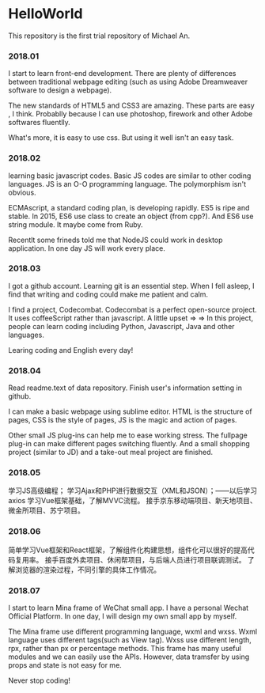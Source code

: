 # HelloWorld

This repository is the first trial repository of Michael An.

### 2018.01

I start to learn front-end development. There are plenty of differences between traditional webpage editing (such as using Adobe Dreamweaver software to design a webpage). 

The new standards of HTML5 and CSS3 are amazing. These parts are easy , I think. Probablly because I can use photoshop, firework and other Adobe softwares fluentlly.

What's more, it is easy to use css. But using it well isn't an easy task.

### 2018.02

learning basic javascript codes. Basic JS codes are similar to other coding languages. JS is an O-O programming language. The polymorphism isn't obvious. 

ECMAscript, a standard coding plan, is developing rapidly. ES5 is ripe and stable. In 2015, ES6 use class to create an object (from cpp?). And ES6 use string module. It maybe come from Ruby. 

Recentlt some frineds told me that NodeJS could work in desktop application. In one day JS will work every place.

### 2018.03

I got a github account. Learning git is an essential step. When I fell asleep, I find that writing and coding could make me patient and calm. 

I find a project, Codecombat. Codecombat is a perfect open-source project. It uses coffeeScript rather than javascript. A little upset => => In this project, people can learn coding including Python, Javascript, Java and other languages. 

Learing coding and English every day!

### 2018.04

Read readme.text of data repository. Finish user's information setting in github.

I can make a basic webpage using sublime editor. HTML is the structure of pages, CSS is the style of pages, JS is the magic and action of pages.

Other small JS plug-ins can help me to ease working stress. The fullpage plug-in can make different pages switching fluently. And a small shopping project (similar to JD) and a take-out meal project are finished. 

### 2018.05

学习JS高级编程；
学习Ajax和PHP进行数据交互（XML和JSON）；——以后学习axios
学习Vue框架基础，了解MVVC流程。
接手京东移动端项目、新天地项目、微金所项目、苏宁项目。

### 2018.06

简单学习Vue框架和React框架，了解组件化构建思想，组件化可以很好的提高代码复用率。
接手百度外卖项目、休闲帮项目，与后端人员进行项目联调测试。
了解浏览器的渲染过程，不同引擎的具体工作情况。

### 2018.07

I start to learn Mina frame of WeChat small app. I have a personal Wechat Official Platform. In one day, I will design my own small app by myself.

The Mina frame use different programming language, wxml and wxss. Wxml language uses different tags(such as View tag). Wxss use different length, rpx, rather than px or percentage methods. This frame has many useful modules and we can easily use the APIs. However, data tramsfer by using props and state is not easy for me. 

Never stop coding!
